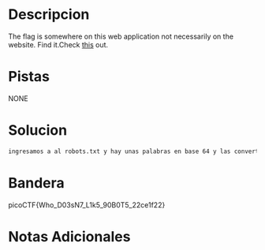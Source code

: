 # Descripcion 
The flag is somewhere on this web application not necessarily on the website. Find it.Check [this](http://saturn.picoctf.net:55771/) out.
# Pistas
NONE
# Solucion 
```bash
ingresamos a al robots.txt y hay unas palabras en base 64 y las convertumos y nos indica que vayamos a js/myfile.txt y hay se encuentra la bandera 

```
# Bandera
picoCTF{Who_D03sN7_L1k5_90B0T5_22ce1f22}
# Notas Adicionales